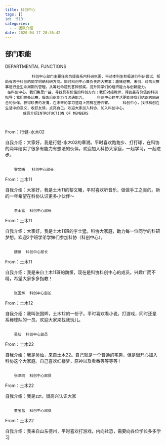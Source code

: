 ```yaml
---
title: 科创中心
tags: []
id: '513'
categories:
  - - 团队介绍
date: 2020-04-17 20:36:42
---
```


## 部门职能  
DEPARTMENTAL FUNCTIONS

```
            科创中心部门主要任务为提高系内科研氛围，带动本科生积极进行科研尝试，帮助有志于科创的同学明确科研方向。同时科创中心兼负责两大赛事：趣味结赛、未创，对两大赛事进行全生命周期的管理，从筹划命题到答辩颁奖，提升同学们的组织能力与创新能力。       在科创中心，我们集思广益，寻找具有价值的科创方向；我们对接教师，得到最有价值的科研指导；我们筹备比赛，锻炼组织能力与沟通能力。     科创中心的生活更能使我们结识志同道合的伙伴，获得珍贵的友情，在未来的学习道路上拥有左膀右臂。     科创中心，找寻科创在生活中的意义，收获友情，点亮自己。欢迎大家加入科协，加入科创中心。       
        成员介绍INTROTUCTION OF MEMBERS        
                                                                                                 
    
```

From：行健-水木02

自我介绍：大家好，我是行健-水木02的章溯。平时喜欢跑跑步、打打球，在科协的两年结实了很多有能力有想法的伙伴。欢迎加入科协大家庭，一起学习，一起进步。  
  

```
                                                                                                 
    黎文曦   科创中心部长
```

From：土木11

自我介绍：大家好，我是土木11的黎文曦，平时喜欢听音乐，做做手工之类的。新的一年希望在科协认识更多小伙伴～

```
                                                                                                    
    李士猛  科创中心部长
```

From：土木11

自我介绍：大家好，我是土木11班的李士猛。科协大家庭，助力每一位同学的科研梦想。欢迎2字班学弟学妹们参加科协（科创中心）。

```
                                                                                                 
    魏恒  科创中心部长
```

From：土木11

自我介绍：我是来自土木11班的魏恒，现在是科协科创中心的成员，兴趣广而不精，希望大家多多指教！

```
                                                                                                    
    张国辉  科创中心部长
```

From：土木12

自我介绍：我叫张国辉，土木12的一份子。平时喜欢看小说，打游戏，同时还是系棒球队的一员。欢迎大家来找我玩儿。

```
                                                                                                    
    吴灿  科创中心部员
```

From：土木22

自我介绍：我是吴灿，来自土木22。自己就是一个普通的宅男，但是很开心加入科协这个大家庭。自己喜欢红楼梦，原神以及看番等等等等！

```
                                                                                                 
    张泽同  科创中心部员
```

From：土木22

自我介绍：我是zzt，很高兴认识大家

```
                                                                                                  
    董宝昌  科创中心部员
```

From：土木22

自我介绍：我来自山东德州，平时喜欢打游戏，内向社恐，需要向各位学长多多学习